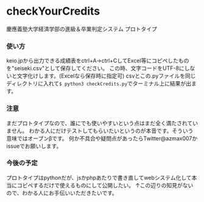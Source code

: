 # checkYourCredits
慶應義塾大学経済学部の進級＆卒業判定システム
プロトタイプ

### 使い方
keio.jpから出力できる成績表をctrl+A→ctrl+CしてExcel等にコピペしたものを"seiseki.csv"として保存してください。
この時、文字コードをUTF-8にしないと文字化けします。(Excelなら保存時に指定可)
csvとこの.pyファイルを同じディレクトリに入れて```$ python3 checkCredits.py```でターミナル上に結果が出ます。

### 注意
まだプロトタイプなので、誰にでも使いやすいという点はまだ全く満たされていません。
わかる人にだけテストしてもらいたいというのが本音です。そういう意味ではオープンβです。
何か不具合や疑問点があったらTwitter@azmax007かissueでお願いします。

### 今後の予定
プロトタイプはpythonだが、jsかphpあたりで書き直してwebシステム化して本当にコピペするだけで使えるものにして公開したい。
↑この辺りの知見がないので、わかる人にお手伝いいただきたいです。
